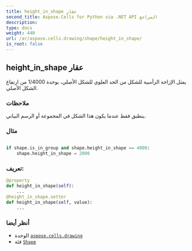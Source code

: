 ```yaml
---
title: height_in_shape عقار
second_title: Aspose.Cells for Python via .NET API المراجع
description:
type: docs
weight: 440
url: /ar/aspose.cells.drawing/shape/height_in_shape/
is_root: false
---
```

##  height_in_shape عقار

يمثل الإزاحة الرأسية للشكل من الحد العلوي للشكل الأصلي، بوحدة 1/4000 من ارتفاع الشكل الأصلي.

###  ملاحظات

ينطبق فقط عندما يكون هذا الشكل في المجموعة أو الرسم البياني.

###  مثال

```python

if shape.is_in_group and shape.height_in_shape == 4000:
    shape.height_in_shape = 2000

```
###  تعريف:
```python
@property
def height_in_shape(self):
    ...
@height_in_shape.setter
def height_in_shape(self, value):
    ...
```

###  أنظر أيضا
* الوحدة [`aspose.cells.drawing`](../../)
* فئة [`Shape`](/cells/python-net/ar/aspose.cells.drawing/shape)
